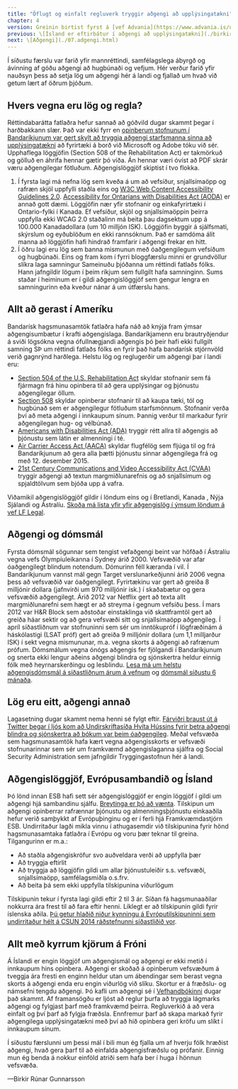 ```yaml
---
title: "Öflugt og einfalt regluverk tryggir aðgengi að upplýsingatækni"
chapter: 4
version: Greinin birtist fyrst á [vef Advania](https://www.advania.is/um-advania/markadsmal/blogg/blogg/2014/08/26/Oflugt-og-einfalt-regluverk-tryggir-adgengi-ad-upplysingataekni/) í ágúst 2014. Afritað með leyfi höfunds.
previous: \[Ísland er eftirbátur í aðgengi að upplýsingatækni](./birkir3.html)
next: \[Aðgengi](./07.adgengi.html)
---
```


Í síðustu færslu var farið yfir mannréttindi, samfélagslega ábyrgð og ávinning af góðu aðgengi að hugbúnaði og vefjum. Hér verður farið yfir nauðsyn þess að setja lög um aðgengi hér á landi og fjallað um hvað við getum lært af öðrum þjóðum.

## Hvers vegna eru lög og regla?

Réttindabarátta fatlaðra hefur sannað að góðvild dugar skammt þegar í harðbakkann slær. Það var ekki fyrr en [opinberum stofnunum í Bandaríkjunum var gert skylt að tryggja aðgengi starfsmanna sinna að upplýsingatækni](http://www.gsa.gov/portal/content/105254?utm_source=CIO&utm_medium=print-radio&utm_term=508&utm_campaign=shortcuts) að fyrirtæki á borð við Microsoft og Adobe tóku við sér. Upphaflega löggjöfin (Section 508 of the Rehabilitation Act) er takmörkuð og gölluð en áhrifa hennar gætir þó víða. Án hennar væri óvíst að PDF skrár væru aðgengilegar fötluðum.
Aðgengislöggjöf skiptist í tvo flokka.

1. Í fyrsta lagi má nefna lög sem kveða á um að vefsíður, snjallsímaöpp og rafræn skjöl uppfylli staðla eins og [W3C Web Content Accessibility Guidelines 2.0](http://www.w3.org/TR/WCAG20/). [Accessibility for Ontarians with Disabilities Act (AODA)](http://www.aoda.ca/guide-to-the-act/) er annað gott dæmi. Löggjöfin nær yfir stofnanir og einkafyrirtæki í Ontario-fylki í Kanada. Ef vefsíður, skjöl og snjallsímaöppin þeirra uppfylla ekki WCAG 2.0 staðalinn má beita þau dagsektum upp á 100.000 Kanadadollara (um 10 milljón ISK). Löggjöfin byggir á sjálfsmati, skýrslum og eyðublöðum en ekki rannsóknum. Það er samdóma álit manna að löggjöfin hafi hindrað framfarir í aðgengi frekar en hitt.
2. Í öðru lagi eru lög sem banna mismunun með óaðgengilegum vefsíðum og hugbúnaði. Eins og fram kom í fyrri bloggfærslu minni er grundvöllur slíkra laga samningur Sameinuðu þjóðanna um réttindi fatlaðs fólks. Hann jafngildir lögum í þeim ríkjum sem fullgilt hafa samninginn. Sums staðar í heiminum er í gildi aðgengislöggjöf sem gengur lengra en samningurinn eða kveður nánar á um útfærslu hans.

## Allt að gerast í Ameríku

Bandarísk hagsmunasamtök fatlaðra hafa náð að knýja fram ýmsar aðgengisumbætur í krafti aðgengislaga. Bandaríkjamenn eru brautryðjendur á sviði lögsókna vegna ófullnægjandi aðgengis þó þeir hafi ekki  fullgilt samning SÞ um réttindi fatlaðs fólks en fyrir það hafa bandarísk stjórnvöld verið gagnrýnd harðlega. Helstu lög og reglugerðir um aðgengi þar í landi eru:

* [Section 504 of the U.S. Rehabilitation Act](http://www.afb.org/info/programs-and-services/public-policy-center/civil-rights/section-504-legal-foundations-of-the-right-to-accessible-information/1235) skyldar stofnanir sem fá fjármagn frá hinu opinbera til að gera upplýsingar og þjónustu aðgengilegar öllum.
* [Section 508](http://www.afb.org/info/programs-and-services/technology-evaluation/section-508-compliance/125) skyldar opinberar stofnanir til að kaupa tæki, tól og hugbúnað sem er aðgengilegur fötluðum starfsmönnum. Stofnanir verða því að meta aðgengi í innkaupum sínum. Þannig verður til markaður fyrir aðgengilegan hug- og vélbúnað.
* [Americans with Disabilities Act (ADA)](http://www.afb.org/info/programs-and-services/public-policy-center/the-ada-and-key-sections-of-the-rehabilitation-act/123) tryggir rétt allra til aðgengis að þjónustu sem látin er almenningi í té.
* [Air Carrier Access Act (AACA)](http://www.deque.com/air-carrier-access-act-update/) skyldar flugfélög sem fljúga til og frá Bandaríkjunum að gera alla þætti þjónustu sinnar aðgengilega frá og með 12. desember 2015.
* [21st Century Communications and Video Accessibility Act (CVAA)](http://www.fcc.gov/guides/21st-century-communications-and-video-accessibility-act-2010) tryggir aðgengi að textun margmiðlunarefnis og að snjallsímum og spjaldtölvum sem bjóða upp á vafra.

Viðamikil aðgengislöggjöf gildir í löndum eins og í Bretlandi, Kanada , Nýja Sjálandi og Ástralíu. [Skoða má lista yfir yfir aðgengislög í ýmsum löndum á vef LF Legal](http://lflegal.com/2013/05/gaad-legal/).

## Aðgengi og dómsmál

Fyrsta dómsmál sögunnar sem tengist vefaðgengi beint var höfðað í Ástralíu vegna vefs Ólympíuleikanna í Sydney árið 2000. Vefsvæðið var afar óaðgengilegt blindum notendum. Dómurinn féll kæranda í vil. Í Bandaríkjunum vannst mál gegn Target verslunarkeðjunni árið 2006 vegna þess að vefsvæðið var óaðgengilegt. Fyrirtækinu var gert að greiða 8 milljónir dollara (jafnvirði um 970 milljónir isk.) í skaðabætur og gera vefsvæðið aðgengilegt. Árið 2012 var Netflix gert að texta allt margmiðlunarefni sem hægt er að streyma í gegnum vefsíðu þess. Í mars 2012 var H&R Block sem aðstoðar einstaklinga við skattframtöl gert að greiða háar sektir og að gera vefsvæði sitt og snjallsímaöpp aðgengileg. Í apríl síðastliðnum var stofnuninni sem sér um inntökupróf í lögfræðinám á háskólastigi (LSAT próf) gert að greiða 9 milljónir dollara (um 1,1 milljarður ISK) í sekt vegna mismununar, m.a. vegna skorts á aðgengi að rafrænum prófum. Dómsmálum vegna ónógs aðgengis fer fjölgandi í Bandaríkjunum og snerta ekki lengur aðeins aðgengi blindra og sjónskertra heldur einnig fólk með heyrnarskerðingu og lesblindu. [Lesa má um helstu aðgengisdómsmál á síðastliðnum árum á vefnum](http://lflegal.com/2014/06/doj-delay/) og [dómsmál síðustu 6 mánaða](http://lflegal.com/2014/07/july-legal-update/).

## Lög eru eitt, aðgengi annað

Lagasetning dugar skammt nema henni sé fylgt eftir. [Fárviðri braust út á Twitter þegar í ljós kom að Undirskriftasíða Hvíta Hússins fyrir betra aðgengi blindra og sjónskertra að bókum var þeim óaðgengileg](https://www.techdirt.com/articles/20130529/12100423240/white-house-makes-it-impossible-blind-to-sign-petition-supporting-copyright-treaty-blind.shtml). Meðal vefsvæða sem hagsmunasamtök hafa kært vegna aðgengisskorts er vefsvæði stofnunarinnar sem sér um framkvæmd aðgengislaganna sjálfra og Social Security Administration sem jafngildir Tryggingastofnun hér á landi.

## Aðgengislöggjöf, Evrópusambandið og Ísland

Þó lönd innan ESB hafi sett sér aðgengislöggjöf er engin löggjöf í gildi um aðgengi hjá sambandinu sjálfu. [Breytinga er þó að vænta](http://www.headstar.com/eablive/?p=986). Tilskipun um aðgengi opinberrar rafrænnar þjónustu og almenningsþjónustu einkaaðila hefur verið samþykkt af Evrópuþinginu og er í ferli hjá Framkvæmdastjórn ESB. Undirritaður lagði mikla vinnu í athugasemdir við  tilskipunina fyrir hönd hagsmunasamtaka fatlaðra í Evrópu og voru þær teknar til greina. Tilgangurinn er m.a.:

* Að staðla aðgengiskröfur svo auðveldara verði að uppfylla þær
* Að tryggja eftirlit
* Að tryggja að löggjöfin gildi um allar þjónustuleiðir s.s.  vefsvæði, snjallsímaöpp, samfélagsmiðla o.s.frv.
* Að beita þá sem ekki uppfylla tilskipunina viðurlögum

Tilskipunin tekur í fyrsta lagi gildi eftir 2 til 3 ár. Síðan fá hagsmunaaðilar nokkurra ára frest til að fara eftir henni. Líklegt er að tilskipunin gildi fyrir íslenska aðila. [Þú getur hlaðið niður kynningu á Evróputilskipuninni sem undirritaður hélt á CSUN 2014 ráðstefnunni síðastliðið vor](https://www.advania.is/lisalib/getfile.aspx?itemid=8a695cc0-2dd4-11e4-a985-005056867cb9).

## Allt með kyrrum kjörum á Fróni

Á Íslandi er engin löggjöf um aðgengismál og aðgengi er ekki metið í innkaupum hins opinbera. Aðgengi er skoðað á opinberum vefsvæðum á tveggja ára fresti en enginn heldur utan um ábendingar sem berast vegna skorts á aðgengi enda eru engin viðurlög við slíku. Skortur er á fræðslu- og námsefni tengdu aðgengi. Þó kafli um aðgengi sé í [Vefhandbókinni](http://www.ut.is/vefhandbok/) dugar það skammt. Af framansögðu er ljóst að reglur þurfa að tryggja lágmarks aðgengi og fylgjast þarf með framkvæmd þeirra. Regluverkið á að vera einfalt og því þarf að fylgja fræðsla. Ennfremur þarf að skapa markað fyrir aðgengilega upplýsingatækni með því að hið opinbera geri kröfu um slíkt í innkaupum sínum.

Í síðustu færslunni um þessi mál í bili mun ég fjalla um af hverju fólk hræðist aðgengi, hvað gera þarf til að einfalda aðgengisfræðslu og prófanir. Einnig mun ég benda á nokkur einföld atriði sem hafa ber í huga í hönnun vefsvæða.

—Birkir Rúnar Gunnarsson

